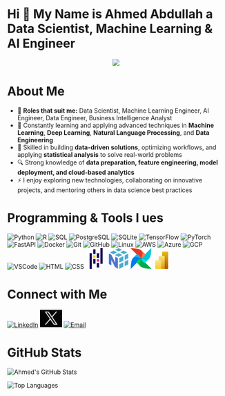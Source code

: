 # Hi 👋 My Name is Ahmed Abdullah a Data Scientist, Machine Learning & AI Engineer
<div align="center">
  <img height="150" src="https://media.giphy.com/media/M9gbBd9nbDrOTu1Mqx/giphy.gif"  />
</div>

# About Me
- 🎯 **Roles that suit me:** Data Scientist, Machine Learning Engineer, AI Engineer, Data Engineer, Business Intelligence Analyst  
- 🌱 Constantly learning and applying advanced techniques in **Machine Learning**, **Deep Learning**, **Natural Language Processing**, and **Data Engineering**  
- 🧩 Skilled in building **data-driven solutions**, optimizing workflows, and applying **statistical analysis** to solve real-world problems  
- 🔍 Strong knowledge of **data preparation, feature engineering, model deployment, and cloud-based analytics**  
- ⚡ I enjoy exploring new technologies, collaborating on innovative projects, and mentoring others in data science best practices  

# Programming & Tools I ues
<!-- skillicons.dev first -->
![Python](https://skillicons.dev/icons?i=python)
![R](https://skillicons.dev/icons?i=r)
![SQL](https://skillicons.dev/icons?i=mysql)
![PostgreSQL](https://skillicons.dev/icons?i=postgresql)
![SQLite](https://skillicons.dev/icons?i=sqlite)
![TensorFlow](https://skillicons.dev/icons?i=tensorflow)
![PyTorch](https://skillicons.dev/icons?i=pytorch)
![FastAPI](https://skillicons.dev/icons?i=fastapi)
![Docker](https://skillicons.dev/icons?i=docker)
![Git](https://skillicons.dev/icons?i=git)
![GitHub](https://skillicons.dev/icons?i=github)
![Linux](https://skillicons.dev/icons?i=linux)
![AWS](https://skillicons.dev/icons?i=aws)
![Azure](https://skillicons.dev/icons?i=azure)
![GCP](https://skillicons.dev/icons?i=gcp)
![VSCode](https://skillicons.dev/icons?i=vscode)
![HTML](https://skillicons.dev/icons?i=html)
![CSS](https://skillicons.dev/icons?i=css)
<img src="https://raw.githubusercontent.com/devicons/devicon/master/icons/pandas/pandas-original.svg" height="48" alt="Pandas" />
<img src="https://raw.githubusercontent.com/devicons/devicon/master/icons/numpy/numpy-original.svg" height="48" alt="NumPy" />
<img src="https://raw.githubusercontent.com/devicons/devicon/master/icons/apacheairflow/apacheairflow-original.svg" height="48" alt="Airflow" />
<img src="https://raw.githubusercontent.com/DSAhmed7/DSAhmed7/main/Power_BI_Logo.png" height="40" alt="X" />

# Connect with Me
[![LinkedIn](https://skillicons.dev/icons?i=linkedin)](https://www.linkedin.com/in/ahmed-abdullah-17822210a)
[<img src="https://raw.githubusercontent.com/DSAhmed7/DSAhmed7/main/x-logo.png" height="40" alt="X" />](https://x.com/kyv_9?s=21&t=Ri5I06ZjOiFzSh-yCd8snA)
[![Email](https://skillicons.dev/icons?i=gmail)](mailto:ahmedalenzi010@gmail.com)

# GitHub Stats
![Ahmed's GitHub Stats](https://github-readme-stats.vercel.app/api?username=DSAhmed7&show_icons=true&theme=tokyonight)

![Top Languages](https://github-readme-stats.vercel.app/api/top-langs/?username=DSAhmed7&layout=compact&theme=tokyonight)
